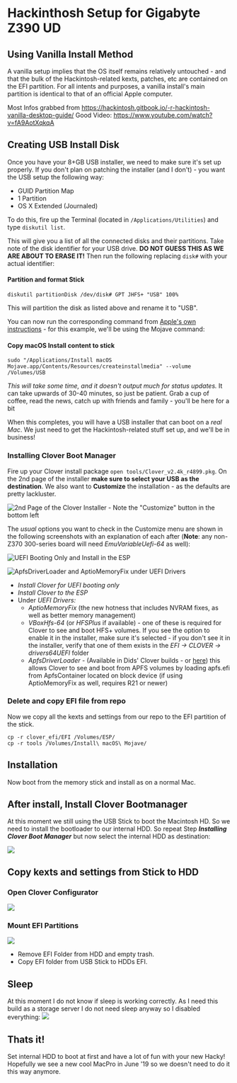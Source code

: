 # Hackinthosh Setup for Gigabyte Z390 UD
## Using Vanilla Install Method

A vanilla setup implies that the OS itself remains relatively untouched - and that the bulk of the Hackintosh-related kexts, patches, etc are contained on the EFI partition. For all intents and purposes, a vanilla install's main partition is identical to that of an official Apple computer.

Most Infos grabbed from <https://hackintosh.gitbook.io/-r-hackintosh-vanilla-desktop-guide/>
Good Video: <https://www.youtube.com/watch?v=fA9AotXqkqA>

## Creating USB Install Disk

Once you have your 8+GB USB installer, we need to make sure it's set up properly. If you don't plan on patching the installer \(and I don't\) - you want the USB setup the following way:

* GUID Partition Map
* 1 Partition
* OS X Extended \(Journaled\)

To do this, fire up the Terminal \(located in `/Applications/Utilities`\) and type `diskutil list`.

This will give you a list of all the connected disks and their partitions. Take note of the disk identifier for your USB drive. **DO NOT GUESS THIS AS WE ARE ABOUT TO ERASE IT!** Then run the following replacing `disk#` with your actual identifier:

#### Partition and format Stick
```text
diskutil partitionDisk /dev/disk# GPT JHFS+ "USB" 100%
```

This will partition the disk as listed above and rename it to "USB".

You can now run the corresponding command from [Apple's own instructions](https://support.apple.com/en-us/HT201372) - for this example, we'll be using the Mojave command:

#### Copy macOS Install content to stick

```text
sudo "/Applications/Install macOS Mojave.app/Contents/Resources/createinstallmedia" --volume /Volumes/USB
```

_This will take some time, and it doesn't output much for status updates._ It can take upwards of 30-40 minutes, so just be patient.  Grab a cup of coffee, read the news, catch up with friends and family - you'll be here for a bit

When this completes, you will have a USB installer that can boot on a _real Mac_. We just need to get the Hackintosh-related stuff set up, and we'll be in business!

### Installing Clover Boot Manager

Fire up your Clover install package ```open tools/Clover_v2.4k_r4899.pkg```. On the 2nd page of the installer **make sure to select your USB as the destination**. We also want to **Customize** the installation - as the defaults are pretty lackluster.

![2nd Page of the Clover Installer - Note the &quot;Customize&quot; button in the bottom left](assets/screen1.png)

The _usual_ options you want to check in the Customize menu are shown in the following screenshots with an explanation of each after \(**Note**: any non-Z370 300-series board will need _EmuVariableUefi-64_ as well\):

![UEFI Booting Only and Install in the ESP](assets/screen2.png)

![ApfsDriverLoader and AptioMemoryFix under UEFI Drivers](assets/screen3.png)

* _Install Clover for UEFI booting only_
* _Install Clover to the ESP_
* Under _UEFI Drivers:_
  * _AptioMemoryFix_ \(the new hotness that includes NVRAM fixes, as well as better memory management\)
  * _VBoxHfs-64_ \(or _HFSPlus_ if available\) - one of these is required for Clover to see and boot HFS+ volumes.  If you see the option to enable it in the installer, make sure it's selected - if you don't see it in the installer, verify that one of them exists in the _EFI -&gt; CLOVER -&gt; drivers64UEFI_ folder
  * _ApfsDriverLoader_ - \(Available in Dids' Clover builds - or [here](https://github.com/acidanthera/ApfsSupportPkg/releases)\) this allows Clover to see and boot from APFS volumes by loading apfs.efi from ApfsContainer located on block device \(if using AptioMemoryFix as well, requires R21 or newer\)

### Delete and copy EFI file from repo

Now we copy all the kexts and settings from our repo to the EFI partition of the stick.

```
cp -r clover_efi/EFI /Volumes/ESP/
cp -r tools /Volumes/Install\ macOS\ Mojave/
```

## Installation
Now boot from the memory stick and install as on a normal Mac.

## After install, Install Clover Bootmanager

At this moment we still using the USB Stick to boot the Macintosh HD. So we need to install the bootloader to our internal HDD. So repeat Step ***Installing Clover Boot Manager*** but now select the internal HDD as destination:

![](assets/screen4.png)


## Copy kexts and settings from Stick to HDD

### Open Clover Configurator
![](assets/screen5.png)
### Mount EFI Partitions
![](assets/screen6.png)

* Remove EFI Folder from HDD and empty trash.
* Copy EFI folder from USB Stick to HDDs EFI.

## Sleep
At this moment I do not know if sleep is working correctly. As I need this build as a storage server I do not need sleep anyway so I disabled everything:
![](assets/screen7.png)

## Thats it!
Set internal HDD to boot at first and have a lot of fun with your new Hacky!
Hopefully we see a new cool MacPro in June '19 so we doesn't need to do it this way anymore.
